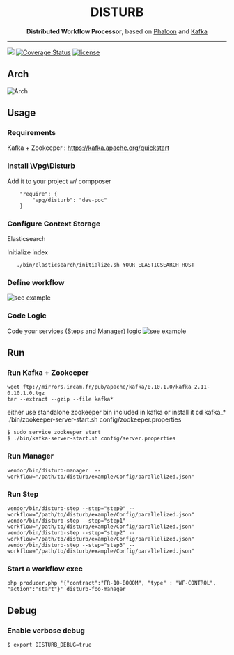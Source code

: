  <h1 align="center">DISTURB</h1>
 
 <p align="center">
 <b>Distributed Workflow Processor</b>, based on <a href="https://github.com/phalcon/cphalcon">Phalcon</a> and <a href="https://kafka.apache.org/">Kafka</a>
 </p>

----

[![](https://img.shields.io/travis/vpg/disturb.svg)](https://travis-ci.org/vpg/disturb)
[![Coverage Status](https://coveralls.io/repos/github/vpg/disturb/badge.svg?branch=alpha&service=github)](https://coveralls.io/github/vpg/disturb?branch=alpha)
[![license](https://img.shields.io/github/license/vpg/disturb.svg)]()


## Arch
![Arch](https://raw.githubusercontent.com/wiki/vpg/disturb/images/disturb_arch.png)

## Usage

### Requirements
Kafka + Zookeeper : https://kafka.apache.org/quickstart


### Install \Vpg\Disturb
Add it to your project w/ compposer
```
    "require": {
        "vpg/disturb": "dev-poc"
    }
```

### Configure Context Storage 
Elasticsearch 

Initialize index
```
   ./bin/elasticsearch/initialize.sh YOUR_ELASTICSEARCH_HOST
```

### Define workflow
![see example](https://github.com/vpg/disturb/tree/poc/example/Config)

### Code Logic
Code your services (Steps and Manager) logic
![see example](https://github.com/vpg/disturb/tree/poc/example/Services)

## Run

### Run Kafka + Zookeeper

```
wget ftp://mirrors.ircam.fr/pub/apache/kafka/0.10.1.0/kafka_2.11-0.10.1.0.tgz  
tar --extract --gzip --file kafka*
```
either use standalone zookeeper bin included in kafka or install it
cd kafka_*
./bin/zookeeper-server-start.sh config/zookeeper.properties
 
```
$ sudo service zookeeper start
$ ./bin/kafka-server-start.sh config/server.properties
```

### Run Manager
```
vendor/bin/disturb-manager  --workflow="/path/to/disturb/example/Config/parallelized.json"
```

### Run Step
```
vendor/bin/disturb-step --step="step0" --workflow="/path/to/disturb/example/Config/parallelized.json"
vendor/bin/disturb-step --step="step1" --workflow="/path/to/disturb/example/Config/parallelized.json"
vendor/bin/disturb-step --step="step2" --workflow="/path/to/disturb/example/Config/parallelized.json"
vendor/bin/disturb-step --step="step3" --workflow="/path/to/disturb/example/Config/parallelized.json"
```

### Start a workflow exec
```
php producer.php '{"contract":"FR-10-BOOOM", "type" : "WF-CONTROL", "action":"start"}' disturb-foo-manager
```

## Debug

### Enable verbose debug
```
$ export DISTURB_DEBUG=true
```
